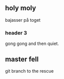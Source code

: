 ## holy moly

bajasser på toget



### header 3

gong gong and then quiet.



## master fell

git branch to the rescue





